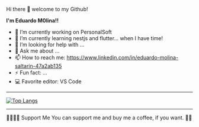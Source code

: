 
Hi there 👋 welcome to my Github!


**I'm Eduardo M0lina!!** 

- 🔭 I’m currently working on PersonalSoft
- 🌱 I’m currently learning nestjs and flutter... when I have time!
- 🤔 I’m looking for help with ...
- 💬 Ask me about ...
- 📫 How to reach me: https://www.linkedin.com/in/eduardo-molina-saltarin-47a2ab135
- ⚡ Fun fact: ...
- :computer: Favorite editor: VS Code

<hr />

[![Top Langs](https://github-readme-stats.vercel.app/api/top-langs/?username=Eduardo-M0lina&langs_count=10&hide=java,javascript,flutter,php)](https://github.com/Eduardo-M0lina/github-readme-stats)

<hr />
🤜🏻🤛🏻 Support Me
You can support me and buy me a coffee, if you want. 🙏🏻
